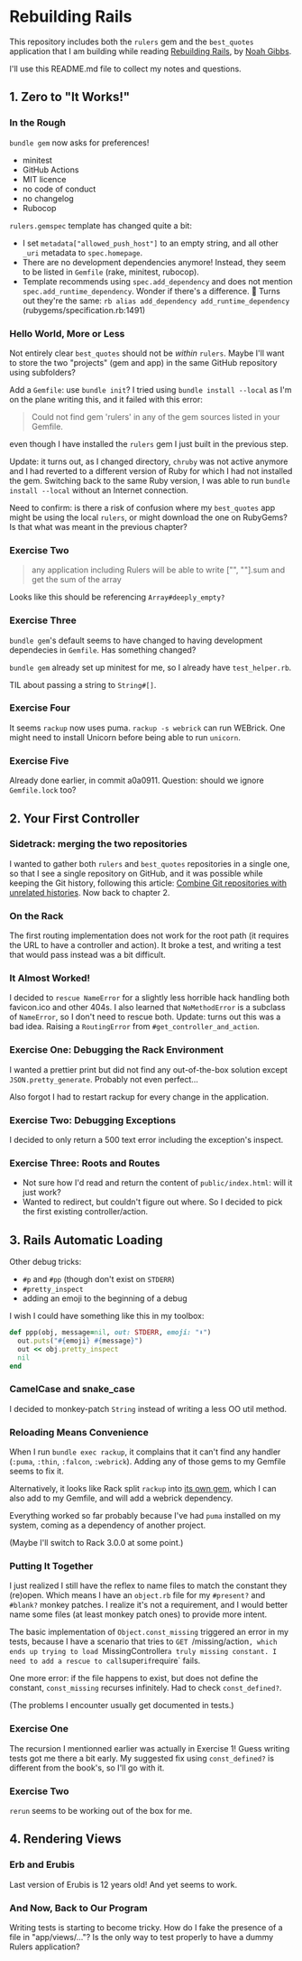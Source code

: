 Rebuilding Rails
================

This repository includes both the `rulers` gem and the `best_quotes` application that I am building while reading [Rebuilding Rails](https://rebuilding-rails.com/), by [Noah Gibbs](https://github.com/noahgibbs).

I'll use this README.md file to collect my notes and questions.

## 1. Zero to "It Works!"

### In the Rough

`bundle gem` now asks for preferences!
- minitest
- GitHub Actions
- MIT licence
- no code of conduct
- no changelog
- Rubocop

`rulers.gemspec` template has changed quite a bit:

- I set `metadata["allowed_push_host"]` to an empty string, and all other `_uri` metadata to `spec.homepage`.
- There are no development dependencies anymore! Instead, they seem to be listed in `Gemfile` (rake, minitest, rubocop).
- Template recommends using `spec.add_dependency` and does not mention `spec.add_runtime_dependency`. Wonder if there's a difference. 🤔
      Turns out they're the same:
      ```rb
      alias add_dependency add_runtime_dependency
      ```
      (rubygems/specification.rb:1491)

### Hello World, More or Less

Not entirely clear `best_quotes` should not be _within_ `rulers`.
Maybe I'll want to store the two "projects" (gem and app) in the same GitHub repository using subfolders?

Add a `Gemfile`: use `bundle init`?
I tried using `bundle install --local` as I'm on the plane writing this, and it failed with this error:

> Could not find gem 'rulers' in any of the gem sources listed in your Gemfile.

even though I have installed the `rulers` gem I just built in the previous step.

Update: it turns out, as I changed directory, `chruby` was not active anymore and I had reverted to a different version of Ruby for which I had not installed the gem. Switching back to the same Ruby version, I was able to run `bundle install --local` without an Internet connection.

Need to confirm: is there a risk of confusion where my `best_quotes` app might be using the local `rulers`, or might download the one on RubyGems? Is that what was meant in the previous chapter?

### Exercise Two

> any application including Rulers will be able to write ["", ""].sum and get the sum of the array

Looks like this should be referencing `Array#deeply_empty?`

### Exercise Three

`bundle gem`'s default seems to have changed to having development dependecies in `Gemfile`. Has something changed?

`bundle gem` already set up minitest for me, so I already have `test_helper.rb`.

TIL about passing a string to `String#[]`.

### Exercise Four

It seems `rackup` now uses puma. `rackup -s webrick` can run WEBrick.
One might need to install Unicorn before being able to run `unicorn`.

### Exercise Five

Already done earlier, in commit a0a0911.
Question: should we ignore `Gemfile.lock` too?

## 2. Your First Controller

### Sidetrack: merging the two repositories

I wanted to gather both `rulers` and `best_quotes` repositories in a single one, so that I see a single repository on GitHub, and it was possible while keeping the Git history, following this article: [Combine Git repositories with unrelated histories](https://jeffkreeftmeijer.com/git-combine). Now back to chapter 2.

### On the Rack

The first routing implementation does not work for the root path (it requires the URL to have a controller and action). It broke a test, and writing a test that would pass instead was a bit difficult.

### It Almost Worked!

I decided to `rescue NameError` for a slightly less horrible hack handling both favicon.ico and other 404s.
I also learned that `NoMethodError` is a subclass of `NameError`, so I don't need to rescue both.
Update: turns out this was a bad idea. Raising a `RoutingError` from `#get_controller_and_action`.

### Exercise One: Debugging the Rack Environment

I wanted a prettier print but did not find any out-of-the-box solution except `JSON.pretty_generate`. Probably not even perfect...

Also forgot I had to restart rackup for every change in the application.

### Exercise Two: Debugging Exceptions

I decided to only return a 500 text error including the exception's inspect.

### Exercise Three: Roots and Routes

- Not sure how I'd read and return the content of `public/index.html`: will it just work?
- Wanted to redirect, but couldn't figure out where. So I decided to pick the first existing controller/action.

## 3. Rails Automatic Loading

Other debug tricks:

- `#p` and `#pp` (though don't exist on `STDERR`)
- `#pretty_inspect`
- adding an emoji to the beginning of a debug

I wish I could have something like this in my toolbox:
```rb
def ppp(obj, message=nil, out: STDERR, emoji: "⬇️")
  out.puts("#{emoji} #{message}")
  out << obj.pretty_inspect
  nil
end
```

### CamelCase and snake_case

I decided to monkey-patch `String` instead of writing a less OO util method.

### Reloading Means Convenience

When I run `bundle exec rackup`, it complains that it can't find any handler (`:puma`, `:thin`, `:falcon`, `:webrick`).
Adding any of those gems to my Gemfile seems to fix it.

Alternatively, it looks like Rack split `rackup` into [its own gem](https://github.com/rack/rackup), which I can also add to my Gemfile, and will add a webrick dependency.

Everything worked so far probably because I've had `puma` installed on my system, coming as a dependency of another project.

(Maybe I'll switch to Rack 3.0.0 at some point.)

### Putting It Together

I just realized I still have the reflex to name files to match the constant they (re)open. Which means I have an `object.rb` file for my `#present?` and `#blank?` monkey patches. I realize it's not a requirement, and I would better name some files (at least monkey patch ones) to provide more intent.

The basic implementation of `Object.const_missing` triggered an error in my tests, because I have a scenario that tries to `GET `/missing/action`, which ends up trying to load `MissingController` a truly missing constant. I need to add a rescue to call `super` if `require` fails.

One more error: if the file happens to exist, but does not define the constant, `const_missing` recurses infinitely. Had to check `const_defined?`.

(The problems I encounter usually get documented in tests.)

### Exercise One

The recursion I mentionned earlier was actually in Exercise 1! Guess writing tests got me there a bit early. My suggested fix using `const_defined?` is different from the book's, so I'll go with it.

### Exercise Two

`rerun` seems to be working out of the box for me.

## 4. Rendering Views

### Erb and Erubis

Last version of Erubis is 12 years old! And yet seems to work.

### And Now, Back to Our Program

Writing tests is starting to become tricky. How do I fake the presence of a file in "app/views/..."?
Is the only way to test properly to have a dummy Rulers application?
